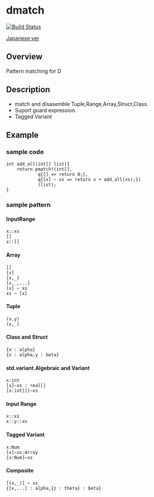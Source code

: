 # dmatch
[![Build Status](https://travis-ci.org/namachan10777/dmatch.svg?branch=master)](https://travis-ci.org/namachan10777/dmatch)

[Japanese ver](./README.ja.md)
## Overview
Pattern matching for D
## Description
* match and disasemble Tuple,Range,Array,Struct,Class.
* Suport guard expression.
* Tagged Variant

## Example
### sample code
```
int add_all(int[] list){
	return pmatch!(int[],
			q{[] => return 0;},
			q{[x] ~ xs => return x + add_all(xs);})
			(list);
}
```
### sample pattern
#### InputRange
```
x::xs
[]
x::[]
```
#### Array
```
[]
[x]
[x,_]
[x,_,...]
[x] ~ xs
xs ~ [x]
```
#### Tuple
```
(x,y)
(x,_)
```
#### Class and Struct
```
{x : alpha}
{x : alpha,y : beta}
```
#### std.variant.Algebraic and Variant
```
x:int
[x]~xs : real[]
[x:int[]]~xs
```
#### Input Range
```
x::xs
x::y::xs
```
#### Tagged Variant
```
x:Num
[x]~xs:Array
[x:Num]~xs
```
#### Composite
```
[(x,_)] ~ xs
{[x,...] : alpha,{z : theta} : beta}
```
